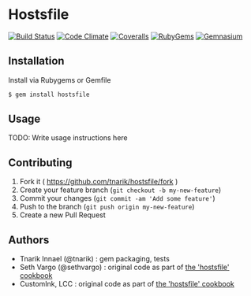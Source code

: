 # Hostsfile

[![Build Status](http://img.shields.io/travis/tnarik/hostsfile.svg)](https://travis-ci.org/tnarik/hostsfile)
[![Code Climate](http://img.shields.io/codeclimate/github/tnarik/hostsfile.svg)](https://codeclimate.com/github/tnarik/hostsfile)
[![Coveralls](http://img.shields.io/coveralls/tnarik/hostsfile.svg)](https://coveralls.io/r/tnarik/hostsfile)
[![RubyGems](http://img.shields.io/gem/v/hostsfile.svg)](http://rubygems.org/gems/hostsfile)
[![Gemnasium](http://img.shields.io/gemnasium/tnarik/hostsfile.svg)](https://gemnasium.com/tnarik/hostsfile)

## Installation

Install via Rubygems or Gemfile

```zsh
$ gem install hostsfile
```

## Usage

TODO: Write usage instructions here

## Contributing

1. Fork it ( https://github.com/tnarik/hostsfile/fork )
2. Create your feature branch (`git checkout -b my-new-feature`)
3. Commit your changes (`git commit -am 'Add some feature'`)
4. Push to the branch (`git push origin my-new-feature`)
5. Create a new Pull Request

## Authors

- Tnarik Innael (@tnarik) : gem packaging, tests
- Seth Vargo (@sethvargo) : original code as part of [the 'hostsfile' cookbook](https://github.com/customink-webops/hostsfile)
- CustomInk, LCC : original code as part of [the 'hostsfile' cookbook](https://github.com/customink-webops/hostsfile)